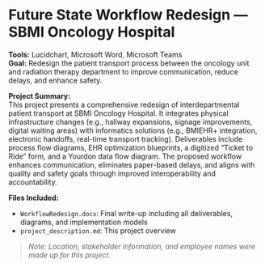 # Future State Workflow Redesign — SBMI Oncology Hospital

**Tools:** Lucidchart, Microsoft Word, Microsoft Teams  
**Goal:** Redesign the patient transport process between the oncology unit and radiation therapy department to improve communication, reduce delays, and enhance safety.

**Project Summary:**  
This project presents a comprehensive redesign of interdepartmental patient transport at SBMI Oncology Hospital. It integrates physical infrastructure changes (e.g., hallway expansions, signage improvements, digital waiting areas) with informatics solutions (e.g., BMIEHR+ integration, electronic handoffs, real-time transport tracking). Deliverables include process flow diagrams, EHR optimization blueprints, a digitized “Ticket to Ride” form, and a Yourdon data flow diagram. The proposed workflow enhances communication, eliminates paper-based delays, and aligns with quality and safety goals through improved interoperability and accountability.

**Files Included:**  
- `WorkflowRedesign.docx`: Final write-up including all deliverables, diagrams, and implementation models
- `project_description.md`: This project overview

> *Note: Location, stakeholder information, and employee names were made up for this project.*
